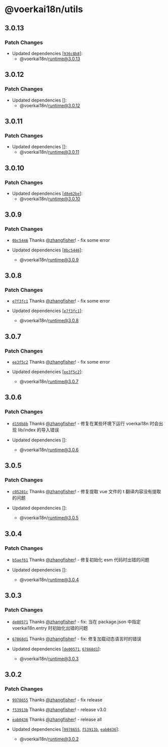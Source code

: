 # @voerkai18n/utils

## 3.0.13

### Patch Changes

- Updated dependencies [[`936c8b8`](https://github.com/zhangfisher/voerka-i18n/commit/936c8b8d384a698aa0e60eec093250e52db5ace7)]:
  - @voerkai18n/runtime@3.0.13

## 3.0.12

### Patch Changes

- Updated dependencies []:
  - @voerkai18n/runtime@3.0.12

## 3.0.11

### Patch Changes

- Updated dependencies []:
  - @voerkai18n/runtime@3.0.11

## 3.0.10

### Patch Changes

- Updated dependencies [[`d8e62be`](https://github.com/zhangfisher/voerka-i18n/commit/d8e62be7a05f83f5ef3a21d7fa7f3634183d4f7f)]:
  - @voerkai18n/runtime@3.0.10

## 3.0.9

### Patch Changes

- [`0bc5446`](https://github.com/zhangfisher/voerka-i18n/commit/0bc5446ae6c6e6279e709cb132a681a4c08340d3) Thanks [@zhangfisher](https://github.com/zhangfisher)! - fix some error

- Updated dependencies [[`0bc5446`](https://github.com/zhangfisher/voerka-i18n/commit/0bc5446ae6c6e6279e709cb132a681a4c08340d3)]:
  - @voerkai18n/runtime@3.0.9

## 3.0.8

### Patch Changes

- [`e7f3fc1`](https://github.com/zhangfisher/voerka-i18n/commit/e7f3fc16d8f359543489f300248b7f18c931fd7c) Thanks [@zhangfisher](https://github.com/zhangfisher)! - fix some error

- Updated dependencies [[`e7f3fc1`](https://github.com/zhangfisher/voerka-i18n/commit/e7f3fc16d8f359543489f300248b7f18c931fd7c)]:
  - @voerkai18n/runtime@3.0.8

## 3.0.7

### Patch Changes

- [`ee3f5c2`](https://github.com/zhangfisher/voerka-i18n/commit/ee3f5c2dd398353b76c465bdd6c902547cb904ee) Thanks [@zhangfisher](https://github.com/zhangfisher)! - fix some error

- Updated dependencies [[`ee3f5c2`](https://github.com/zhangfisher/voerka-i18n/commit/ee3f5c2dd398353b76c465bdd6c902547cb904ee)]:
  - @voerkai18n/runtime@3.0.7

## 3.0.6

### Patch Changes

- [`d150b8b`](https://github.com/zhangfisher/voerka-i18n/commit/d150b8b2c6afad121308d698f1746c85869979d9) Thanks [@zhangfisher](https://github.com/zhangfisher)! - 修复在某些环境下运行 voerkai18n 时会出现 lib/index 的导入错误

- Updated dependencies []:
  - @voerkai18n/runtime@3.0.6

## 3.0.5

### Patch Changes

- [`c05201c`](https://github.com/zhangfisher/voerka-i18n/commit/c05201c56cba3a5f8b8e74aeeb95498d3b70b34c) Thanks [@zhangfisher](https://github.com/zhangfisher)! - 修复提取 vue 文件的 t 翻译内容没有提取的问题

- Updated dependencies []:
  - @voerkai18n/runtime@3.0.5

## 3.0.4

### Patch Changes

- [`b5aef61`](https://github.com/zhangfisher/voerka-i18n/commit/b5aef61f95e298733763b75888901aed0effba12) Thanks [@zhangfisher](https://github.com/zhangfisher)! - 修复初始化 esm 代码时出错的问题

- Updated dependencies []:
  - @voerkai18n/runtime@3.0.4

## 3.0.3

### Patch Changes

- [`de00571`](https://github.com/zhangfisher/voerka-i18n/commit/de005711b2f691bc0300c0db1f86dc1c94cce8f4) Thanks [@zhangfisher](https://github.com/zhangfisher)! - fix: 当在 package.json 中指定 voerkai18n.entry 时初始化出错的问题

- [`67868d1`](https://github.com/zhangfisher/voerka-i18n/commit/67868d112c631e1b4970a205f22afd43ba95c1be) Thanks [@zhangfisher](https://github.com/zhangfisher)! - fix: 修复加载动态语言时的错误

- Updated dependencies [[`de00571`](https://github.com/zhangfisher/voerka-i18n/commit/de005711b2f691bc0300c0db1f86dc1c94cce8f4), [`67868d1`](https://github.com/zhangfisher/voerka-i18n/commit/67868d112c631e1b4970a205f22afd43ba95c1be)]:
  - @voerkai18n/runtime@3.0.3

## 3.0.2

### Patch Changes

- [`9978655`](https://github.com/zhangfisher/voerka-i18n/commit/99786556e5ef5bcc0e0e60747e830797996a6986) Thanks [@zhangfisher](https://github.com/zhangfisher)! - fix release

- [`f53913b`](https://github.com/zhangfisher/voerka-i18n/commit/f53913bbc58316d59e18a45f0a83adf55a4a72ca) Thanks [@zhangfisher](https://github.com/zhangfisher)! - release v3.0

- [`eab0436`](https://github.com/zhangfisher/voerka-i18n/commit/eab043663359d1e6827b84c2f20ad3306966d29b) Thanks [@zhangfisher](https://github.com/zhangfisher)! - release all

- Updated dependencies [[`9978655`](https://github.com/zhangfisher/voerka-i18n/commit/99786556e5ef5bcc0e0e60747e830797996a6986), [`f53913b`](https://github.com/zhangfisher/voerka-i18n/commit/f53913bbc58316d59e18a45f0a83adf55a4a72ca), [`eab0436`](https://github.com/zhangfisher/voerka-i18n/commit/eab043663359d1e6827b84c2f20ad3306966d29b)]:
  - @voerkai18n/runtime@3.0.2
